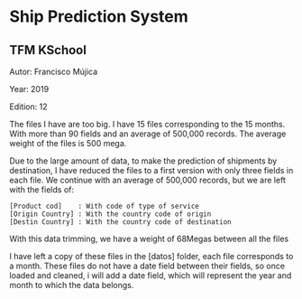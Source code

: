 # Ship Prediction System

## TFM KSchool

Autor: Francisco Mújica

Year: 2019

Edition: 12

The files I have are too big.
I have 15 files corresponding to the 15 months.
With more than 90 fields and an average of 500,000 records.
The average weight of the files is 500 mega.

Due to the large amount of data, to make the prediction of shipments by destination, 
I have reduced the files to a first version with only three fields in each file.
We continue with an average of 500,000 records, but we are left with the fields of:

```
[Product cod]    : With code of type of service
[Origin Country] : With the country code of origin
[Destin Country] : With the country code of destination
```

With this data trimming, we have a weight of 68Megas between all the files

I have left a copy of these files in the [datos] folder, each file corresponds to a month.
These files do not have a date field between their fields, so once loaded and cleaned, 
i will add a date field, which will represent the year and month to which the data belongs.

<!-- Añadir una imagen del propio repositorio:  ![](YoYo/WebSite%20Images/YoYo-1.png) -->
